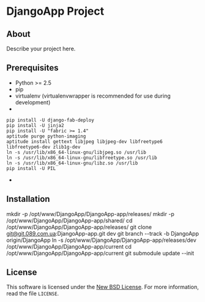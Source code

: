 
# DjangoApp Project #

## About ##

Describe your project here.

## Prerequisites ##

- Python >= 2.5
- pip
- virtualenv (virtualenvwrapper is recommended for use during development)
-

    pip install -U django-fab-deploy
    pip install -U jinja2
    pip install -U "fabric >= 1.4"
    aptitude purge python-imaging
    aptitude install gettext libjpeg libjpeg-dev libfreetype6 libfreetype6-dev zlib1g-dev
    ln -s /usr/lib/x86_64-linux-gnu/libjpeg.so /usr/lib
    ln -s /usr/lib/x86_64-linux-gnu/libfreetype.so /usr/lib
    ln -s /usr/lib/x86_64-linux-gnu/libz.so /usr/lib
    pip install -U PIL
-

## Installation ##

mkdir -p /opt/www/DjangoApp/DjangoApp-app/releases/
mkdir -p /opt/www/DjangoApp/DjangoApp-app/shared/
cd /opt/www/DjangoApp/DjangoApp-app/releases/
git clone git@git.089.com.ua:DjangoApp-app.git dev
git branch --track -b DjangoApp origin/DjangoApp
ln -s /opt/www/DjangoApp/DjangoApp-app/releases/dev /opt/www/DjangoApp/DjangoApp-app/current
cd /opt/www/DjangoApp/DjangoApp-app/current
git submodule update --init



License
-------
This software is licensed under the [New BSD License][BSD]. For more
information, read the file ``LICENSE``.

[BSD]: http://opensource.org/licenses/BSD-3-Clause

